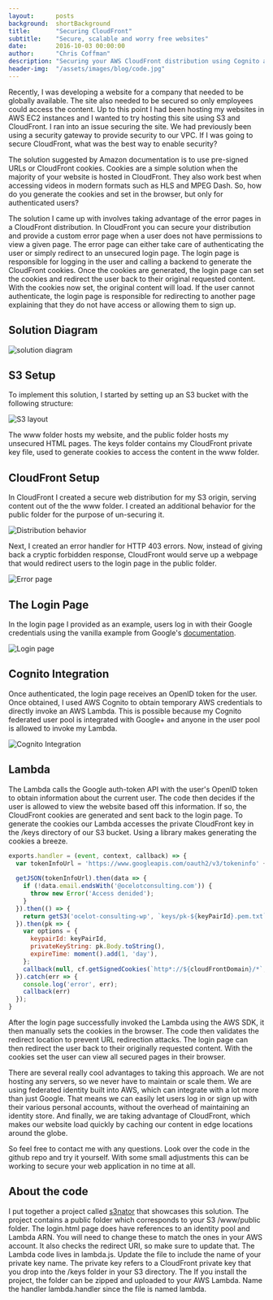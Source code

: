 ```yaml
---
layout:      posts
background:  shortBackground
title:       "Securing CloudFront"
subtitle:    "Secure, scalable and worry free websites"
date:        2016-10-03 00:00:00
author:      "Chris Coffman"
description: "Securing your AWS CloudFront distribution using Cognito and Lambda"
header-img:  "/assets/images/blog/code.jpg"
---
```


Recently, I was developing a website for a company that needed to be globally available. The site also needed to be secured so only employees could access the content. Up to this point I had been hosting my websites in AWS EC2 instances and I wanted to try hosting this site using S3 and CloudFront. I ran into an issue securing the site. We had previously been using a security gateway to provide security to our VPC. If I was going to secure CloudFront, what was the best way to enable security?

The solution suggested by Amazon documentation is to use pre-signed URLs or CloudFront cookies. Cookies are a simple solution when the majority of your website is hosted in CloudFront. They also work best when accessing videos in modern formats such as HLS and MPEG Dash. So, how do you generate the cookies and set in the browser, but only for authenticated users?

The solution I came up with involves taking advantage of the error pages in a CloudFront distribution. In CloudFront you can secure your distribution and provide a custom error page when a user does not have permissions to view a given page. The error page can either take care of authenticating the user or simply redirect to an unsecured login page. The login page is responsible for logging in the user and calling a backend to generate the CloudFront cookies. Once the cookies are generated, the login page can set the cookies and redirect the user back to their original requested content. With the cookies now set, the original content will load. If the user cannot authenticate, the login page is responsible for redirecting to another page explaining that they do not have access or allowing them to sign up.

## Solution Diagram

![solution diagram](/assets/images/blog/2016-10-03-cloudfront-security/flow.jpg)

## S3 Setup

To implement this solution, I started by setting up an S3 bucket with the following structure:

![S3 layout](/assets/images/blog/2016-10-03-cloudfront-security/heirarchy.jpg)

The www folder hosts my website, and the public folder hosts my unsecured HTML pages. The keys folder contains my CloudFront private key file, used to generate cookies to access the content in the www folder.

## CloudFront Setup

In CloudFront I created a secure web distribution for my S3 origin, serving content out of the the www folder. I created an additional behavior for the public folder for the purpose of un-securing it.

![Distribution behavior](/assets/images/blog/2016-10-03-cloudfront-security/behaviors.jpg)

Next, I created an error handler for HTTP 403 errors. Now, instead of giving back a cryptic forbidden response, CloudFront would serve up a webpage that would redirect users to the login page in the public folder.

![Error page](/assets/images/blog/2016-10-03-cloudfront-security/error_pages.jpg)

## The Login Page

In the login page I provided as an example, users log in with their Google credentials using the vanilla example from Google's [documentation](https://developers.google.com/identity/sign-in/web/).

![Login page](/assets/images/blog/2016-10-03-cloudfront-security/login.jpg)

## Cognito Integration

Once authenticated, the login page receives an OpenID token for the user. Once obtained, I used AWS Cognito to obtain temporary AWS credentials to directly invoke an AWS Lambda. This is possible because my Cognito federated user pool is integrated with Google+ and anyone in the user pool is allowed to invoke my Lambda.

![Cognito Integration](/assets/images/blog/2016-10-03-cloudfront-security/auth_providers.jpg)

## Lambda

The Lambda calls the Google auth-token API with the user's OpenID token to obtain information about the current user. The code then decides if the user is allowed to view the website based off this information. If so, the CloudFront cookies are generated and sent back to the login page. To generate the cookies our Lambda accesses the private CloudFront key in the /keys directory of our S3 bucket. Using a library makes generating the cookies a breeze.

```js
exports.handler = (event, context, callback) => {
  var tokenInfoUrl = 'https://www.googleapis.com/oauth2/v3/tokeninfo' + events.Logins['accounts.google.com'];
  
  getJSON(tokenInfoUrl).then(data => {
    if (!data.email.endsWith('@ocelotconsulting.com')) {
      throw new Error('Access denided');
    }
  }).then(() => {
    return getS3('ocelot-consulting-wp', `keys/pk-${keyPairId}.pem.txt`);
  }).then(pk => {
    var options = {
      keypairId: keyPairId,
      privateKeyString: pk.Body.toString(),
      expireTime: moment().add(1, 'day'),
    };
    callback(null, cf.getSignedCookies(`http*://${cloudFrontDomain}/*`, options));
  }).catch(err => {
    console.log('error', err);
    callback(err)
  });
}
```

After the login page successfully invoked the Lambda using the AWS SDK, it then manually sets the cookies in the browser. The code then validates the redirect location to prevent URL redirection attacks. The login page can then redirect the user back to their originally requested content. With the cookies set the user can view all secured pages in their browser.

There are several really cool advantages to taking this approach. We are not hosting any servers, so we never have to maintain or scale them. We are using federated identity built into AWS, which can integrate with a lot more than just Google. That means we can easily let users log in or sign up with their various personal accounts, without the overhead of maintaining an identity store. And finally, we are taking advantage of CloudFront, which makes our website load quickly by caching our content in edge locations around the globe.

So feel free to contact me with any questions. Look over the code in the github repo and try it yourself. With some small adjustments this can be working to secure your web application in no time at all.

## About the code

I put together a project called [s3nator](https://github.com/ocelotconsulting/s3nator) that showcases this solution. The project contains a public folder which corresponds to your S3 /www/public folder. The login.html page does have references to an identity pool and Lambda ARN. You will need to change these to match the ones in your AWS account. It also checks the redirect URI, so make sure to update that. The Lambda code lives in lambda.js. Update the file to include the name of your private key name. The private key refers to a CloudFront private key that you drop into the /keys folder in your S3 directory. The If you install the project, the folder can be zipped and uploaded to your AWS Lambda. Name the handler lambda.handler since the file is named lambda.
